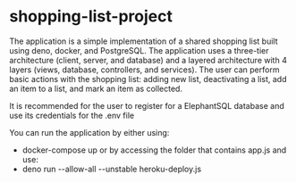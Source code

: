 # shopping-list-project

The application is a simple implementation of a shared shopping list built using deno, docker, and PostgreSQL. The application uses a three-tier 
architecture (client, server, and database) and a layered architecture with 4 layers (views, database, controllers, and services). The 
user can perform basic actions with the shopping list: adding new list, deactivating a list, add an item to a list, and mark an item as 
collected. 

It is recommended for the user to register for a ElephantSQL database and use its credentials for the .env file

You can run the application by either using:
- docker-compose up 
or by accessing the folder that contains app.js and use:
- deno run --allow-all --unstable heroku-deploy.js 
